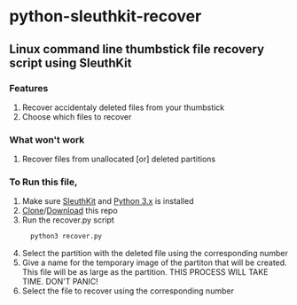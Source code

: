 # python-sleuthkit-recover

## Linux command line thumbstick file recovery script using SleuthKit

### Features
1. Recover accidentaly deleted files from your thumbstick
1. Choose which files to recover

### What won't work
1. Recover files from unallocated [or] deleted partitions

### To Run this file,
1. Make sure [SleuthKit](https://www.sleuthkit.org/sleuthkit/download.php "SleuthKit download page") and [Python 3.x](https://www.python.org/downloads/ "Python download page") is installed
1. [Clone](https://github.com/Deepak710/python-sleuthkit-recover.git)/[Download](https://github.com/Deepak710/python-sleuthkit-recover/archive/master.zip) this repo
1. Run the recover.py script
    ```cmd
      python3 recover.py
    ```
1. Select the partition with the deleted file using the corresponding number
1. Give a name for the temporary image of the partiton that will be created. This file will be as large as the partition. THIS PROCESS WILL TAKE TIME. DON'T PANIC!
1. Select the file to recover using the corresponding number

